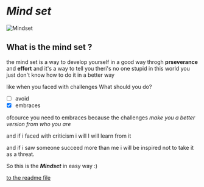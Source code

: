 # *Mind set*
![Mindset](https://3kllhk1ibq34qk6sp3bhtox1-wpengine.netdna-ssl.com/wp-content/uploads/2015/11/growth-mindset.png)

## What is the mind set ?

the mind set is a way to develop yourself in a good way throgh **prseverance** and **effort**
and it's a way to tell you theri's no one stupid in this world you just don't know how to do it in a better way 

like when you faced with challenges What should you do?
- [ ] avoid
- [x] embraces

ofcource you need to embraces because the challenges *make you a better version from who you are* 

and if i faced with criticism i will I will learn from it 

and if i saw someone succeed more than me i will be inspired not to take it as a threat.

So this is the ***Mindset*** in easy way :)

[to the readme file](https://mahmoudghnnam.github.io/reading-notes/)
